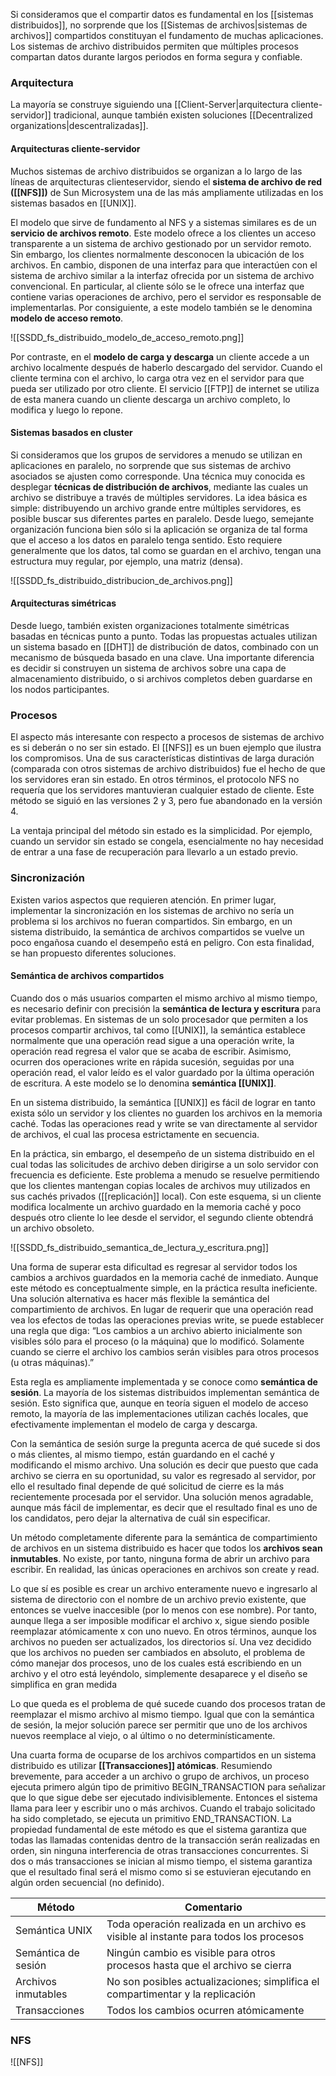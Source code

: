 Si consideramos que el compartir datos es fundamental en los [[sistemas distribuidos]], no sorprende que los [[Sistemas de archivos|sistemas de archivos]] compartidos constituyan el fundamento de muchas aplicaciones. Los sistemas de archivo distribuidos permiten que múltiples procesos compartan datos durante largos periodos en forma segura y confiable.

### Arquitectura
La mayoría se construye siguiendo una [[Client-Server|arquitectura cliente-servidor]] tradicional, aunque también existen soluciones [[Decentralized organizations|descentralizadas]].

#### Arquitecturas cliente-servidor
Muchos sistemas de archivo distribuidos se organizan a lo largo de las líneas de arquitecturas clienteservidor, siendo el **sistema de archivo de red ([[NFS]])** de Sun Microsystem una de las más ampliamente utilizadas en los sistemas basados en [[UNIX]].

El modelo que sirve de fundamento al NFS y a sistemas similares es de un **servicio de archivos remoto**. Este modelo ofrece a los clientes un acceso transparente a un sistema de archivo gestionado por un servidor remoto. Sin embargo, los clientes normalmente desconocen la ubicación de los archivos. En cambio, disponen de una interfaz para que interactúen con el sistema de archivo similar a la interfaz ofrecida por un sistema de archivo convencional. En particular, al cliente sólo se le ofrece una interfaz que contiene varias operaciones de archivo, pero el servidor es responsable de implementarlas. Por consiguiente, a este modelo también se le denomina **modelo de acceso remoto**.

![[SSDD_fs_distribuido_modelo_de_acceso_remoto.png]]

Por contraste, en el **modelo de carga y descarga** un cliente accede a un archivo localmente después de haberlo descargado del servidor. Cuando el cliente termina con el archivo, lo carga otra vez en el servidor para que pueda ser utilizado por otro cliente. El servicio [[FTP]] de internet se utiliza de esta manera cuando un cliente descarga un archivo completo, lo modifica y luego lo repone.

#### Sistemas basados en cluster
Si consideramos que los grupos de servidores a menudo se utilizan en aplicaciones en paralelo, no sorprende que sus sistemas de archivo asociados se ajusten como corresponde. Una técnica muy conocida es desplegar **técnicas de distribución de archivos**, mediante las cuales un archivo se distribuye a través de múltiples servidores. La idea básica es simple: distribuyendo un archivo grande entre múltiples servidores, es posible buscar sus diferentes partes en paralelo. Desde luego, semejante organización funciona bien sólo si la aplicación se organiza de tal forma que el acceso a los datos en paralelo tenga sentido. Esto requiere generalmente que los datos, tal como se guardan en el archivo, tengan una estructura muy regular, por ejemplo, una matriz (densa).

![[SSDD_fs_distribuido_distribucion_de_archivos.png]]

#### Arquitecturas simétricas
Desde luego, también existen organizaciones totalmente simétricas basadas en técnicas punto a punto. Todas las propuestas actuales utilizan un sistema basado en [[DHT]] de distribución de datos, combinado con un mecanismo de búsqueda basado en una clave. Una importante diferencia es decidir si construyen un sistema de archivos sobre una capa de almacenamiento distribuido, o si archivos completos deben guardarse en los nodos participantes.

### Procesos
El aspecto más interesante con respecto a procesos de sistemas de archivo es si deberán o no ser sin estado. El [[NFS]] es un buen ejemplo que ilustra los compromisos. Una de sus características distintivas de larga duración (comparada con otros sistemas de archivo distribuidos) fue el hecho de que los servidores eran sin estado. En otros términos, el protocolo NFS no requería que los servidores mantuvieran cualquier estado de cliente. Este método se siguió en las versiones 2 y 3, pero fue abandonado en la versión 4.

La ventaja principal del método sin estado es la simplicidad. Por ejemplo, cuando un servidor sin estado se congela, esencialmente no hay necesidad de entrar a una fase de recuperación para llevarlo a un estado previo.

### Sincronización
Existen varios aspectos que requieren atención. En primer lugar, implementar la sincronización en los sistemas de archivo no sería un problema si los archivos no fueran compartidos. Sin embargo, en un sistema distribuido, la semántica de archivos compartidos se vuelve un poco engañosa cuando el desempeño está en peligro. Con esta finalidad, se han propuesto diferentes soluciones.

#### Semántica de archivos compartidos
Cuando dos o más usuarios comparten el mismo archivo al mismo tiempo, es necesario definir con precisión la **semántica de lectura y escritura** para evitar problemas. En sistemas de un solo procesador que permiten a los procesos compartir archivos, tal como [[UNIX]], la semántica establece normalmente que una operación read sigue a una operación write, la operación read regresa el valor que se acaba de escribir. Asimismo, ocurren dos operaciones write en rápida sucesión, seguidas por una operación read, el valor leído es el valor guardado por la última operación de escritura. A este modelo se lo denomina **semántica [[UNIX]]**.

En un sistema distribuido, la semántica [[UNIX]] es fácil de lograr en tanto exista sólo un servidor y los clientes no guarden los archivos en la memoria caché. Todas las operaciones read y write se van directamente al servidor de archivos, el cual las procesa estrictamente en secuencia.

En la práctica, sin embargo, el desempeño de un sistema distribuido en el cual todas las solicitudes de archivo deben dirigirse a un solo servidor con frecuencia es deficiente. Este problema a menudo se resuelve permitiendo que los clientes mantengan copias locales de archivos muy utilizados en sus cachés privados ([[replicación]] local). Con este esquema, si un cliente modifica localmente un archivo guardado en la memoria caché y poco después otro cliente lo lee desde el servidor, el segundo cliente obtendrá un archivo obsoleto.

![[SSDD_fs_distribuido_semantica_de_lectura_y_escritura.png]]

Una forma de superar esta dificultad es regresar al servidor todos los cambios a archivos guardados en la memoria caché de inmediato. Aunque este método es conceptualmente simple, en la práctica resulta ineficiente. Una solución alternativa es hacer más flexible la semántica del compartimiento de archivos. En lugar de requerir que una operación read vea los efectos de todas las operaciones previas write, se puede establecer una regla que diga: “Los cambios a un archivo abierto inicialmente son visibles sólo para el proceso (o la máquina) que lo modificó. Solamente cuando se cierre el archivo los cambios serán visibles para otros procesos (u otras máquinas).”

Esta regla es ampliamente implementada y se conoce como **semántica de sesión**. La mayoría de los sistemas distribuidos implementan semántica de sesión. Esto significa que, aunque en teoría siguen el modelo de acceso remoto, la mayoría de las implementaciones utilizan cachés locales, que efectivamente implementan el modelo de carga y descarga.

Con la semántica de sesión surge la pregunta acerca de qué sucede si dos o más clientes, al mismo tiempo, están guardando en el caché y modificando el mismo archivo. Una solución es decir que puesto que cada archivo se cierra en su oportunidad, su valor es regresado al servidor, por ello el resultado final depende de qué solicitud de cierre es la más recientemente procesada por el servidor. Una solución menos agradable, aunque más fácil de implementar, es decir que el resultado final es uno de los candidatos, pero dejar la alternativa de cuál sin especificar.

Un método completamente diferente para la semántica de compartimiento de archivos en un sistema distribuido es hacer que todos los **archivos sean inmutables**. No existe, por tanto, ninguna forma de abrir un archivo para escribir. En realidad, las únicas operaciones en archivos son create y read.

Lo que sí es posible es crear un archivo enteramente nuevo e ingresarlo al sistema de directorio con el nombre de un archivo previo existente, que entonces se vuelve inaccesible (por lo menos con ese nombre). Por tanto, aunque llega a ser imposible modificar el archivo x, sigue siendo posible reemplazar atómicamente x con uno nuevo. En otros términos, aunque los archivos no pueden ser actualizados, los directorios sí. Una vez decidido que los archivos no pueden ser cambiados en absoluto, el problema de cómo manejar dos procesos, uno de los cuales está escribiendo en un archivo y el otro está leyéndolo, simplemente desaparece y el diseño se simplifica en gran medida

Lo que queda es el problema de qué sucede cuando dos procesos tratan de reemplazar el mismo archivo al mismo tiempo. Igual que con la semántica de sesión, la mejor solución parece ser permitir que uno de los archivos nuevos reemplace al viejo, o al último o no determinísticamente.

Una cuarta forma de ocuparse de los archivos compartidos en un sistema distribuido es utilizar **[[Transacciones]] atómicas**. Resumiendo brevemente, para acceder a un archivo o grupo de archivos, un proceso ejecuta primero algún tipo de primitivo BEGIN_TRANSACTION para señalizar que lo que sigue debe ser ejecutado indivisiblemente. Entonces el sistema llama para leer y escribir uno o más archivos. Cuando el trabajo solicitado ha sido completado, se ejecuta un primitivo END_TRANSACTION. La propiedad fundamental de este método es que el sistema garantiza que todas las llamadas contenidas dentro de la transacción serán realizadas en orden, sin ninguna interferencia de otras transacciones concurrentes. Si dos o más transacciones se inician al mismo tiempo, el sistema garantiza que el resultado final será el mismo como si se estuvieran ejecutando en algún orden secuencial (no definido).

| Método              | Comentario                                                                            |
| ------------------- | ------------------------------------------------------------------------------------- |
| Semántica UNIX      | Toda operación realizada en un archivo es visible al instante para todos los procesos |
| Semántica de sesión | Ningún cambio es visible para otros procesos hasta que el archivo se cierra           |
| Archivos inmutables | No son posibles actualizaciones; simplifica el compartimentar y la replicación        |
| Transacciones       | Todos los cambios ocurren atómicamente                                                | 

### NFS
![[NFS]]